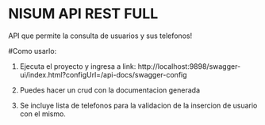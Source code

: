 # NISUM API REST FULL
API que permite la consulta de usuarios y sus telefonos!

#Como usarlo:
1. Ejecuta el proyecto y ingresa a link: http://localhost:9898/swagger-ui/index.html?configUrl=/api-docs/swagger-config

2. Puedes hacer un crud con la documentacion generada

3. Se incluye lista de telefonos para la validacion de la insercion de usuario con el mismo.


